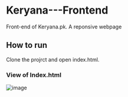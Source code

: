 # Keryana---Frontend
Front-end of Keryana.pk. A reponsive webpage

## How to run
Clone the projrct and open index.html.

### View of Index.html
![image](https://user-images.githubusercontent.com/73649580/121842013-f936b580-ccf8-11eb-8e18-79ad510b9a33.png)
